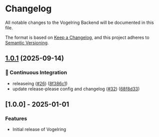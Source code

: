 # Changelog

All notable changes to the Vogelring Backend will be documented in this file.

The format is based on [Keep a Changelog](https://keepachangelog.com/en/1.0.0/),
and this project adheres to [Semantic Versioning](https://semver.org/spec/v2.0.0.html).

## [1.0.1](https://github.com/antonroesler/vogelring/compare/v1.0.0...v1.0.1) (2025-09-14)


### 👷 Continuous Integration

* releaseing ([#26](https://github.com/antonroesler/vogelring/issues/26)) ([8f386c1](https://github.com/antonroesler/vogelring/commit/8f386c1874f431d98321c7fd6bf49d80bad5984e))
* update release-please config and changelog ([#32](https://github.com/antonroesler/vogelring/issues/32)) ([68f8d33](https://github.com/antonroesler/vogelring/commit/68f8d339e8265f065bb5580344d287fb683057d7))

## [1.0.0] - 2025-01-01

### Features

- Initial release of Vogelring
